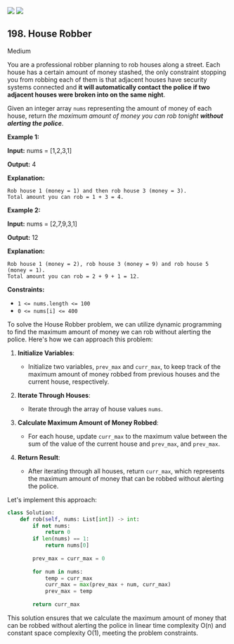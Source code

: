[![](https://img.shields.io/github/stars/LeetCode-Top-Interview-150/LeetCode-Top-Interview-150?label=Stars&style=flat-square)](https://github.com/LeetCode-Top-Interview-150/LeetCode-Top-Interview-150)
[![](https://img.shields.io/github/forks/LeetCode-Top-Interview-150/LeetCode-Top-Interview-150?label=Fork%20me%20on%20GitHub%20&style=flat-square)](https://github.com/LeetCode-Top-Interview-150/LeetCode-Top-Interview-150/fork)

## 198\. House Robber

Medium

You are a professional robber planning to rob houses along a street. Each house has a certain amount of money stashed, the only constraint stopping you from robbing each of them is that adjacent houses have security systems connected and **it will automatically contact the police if two adjacent houses were broken into on the same night**.

Given an integer array `nums` representing the amount of money of each house, return _the maximum amount of money you can rob tonight **without alerting the police**_.

**Example 1:**

**Input:** nums = [1,2,3,1]

**Output:** 4

**Explanation:**

    Rob house 1 (money = 1) and then rob house 3 (money = 3).
    Total amount you can rob = 1 + 3 = 4. 

**Example 2:**

**Input:** nums = [2,7,9,3,1]

**Output:** 12

**Explanation:**

    Rob house 1 (money = 2), rob house 3 (money = 9) and rob house 5 (money = 1).
    Total amount you can rob = 2 + 9 + 1 = 12. 

**Constraints:**

*   `1 <= nums.length <= 100`
*   `0 <= nums[i] <= 400`

To solve the House Robber problem, we can utilize dynamic programming to find the maximum amount of money we can rob without alerting the police. Here's how we can approach this problem:

1. **Initialize Variables**:
   - Initialize two variables, `prev_max` and `curr_max`, to keep track of the maximum amount of money robbed from previous houses and the current house, respectively.

2. **Iterate Through Houses**:
   - Iterate through the array of house values `nums`.
   
3. **Calculate Maximum Amount of Money Robbed**:
   - For each house, update `curr_max` to the maximum value between the sum of the value of the current house and `prev_max`, and `prev_max`.
   
4. **Return Result**:
   - After iterating through all houses, return `curr_max`, which represents the maximum amount of money that can be robbed without alerting the police.

Let's implement this approach:

```python
class Solution:
    def rob(self, nums: List[int]) -> int:
        if not nums:
            return 0
        if len(nums) == 1:
            return nums[0]
        
        prev_max = curr_max = 0
        
        for num in nums:
            temp = curr_max
            curr_max = max(prev_max + num, curr_max)
            prev_max = temp
        
        return curr_max
```

This solution ensures that we calculate the maximum amount of money that can be robbed without alerting the police in linear time complexity O(n) and constant space complexity O(1), meeting the problem constraints.